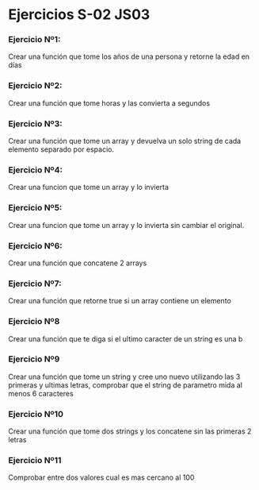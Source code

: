 # Ejercicios S-02 JS03

### Ejercicio Nº1:
Crear una función que tome los años de una persona y retorne la edad en días

### Ejercicio Nº2:
Crear una función que tome horas y las convierta a segundos

### Ejercicio Nº3:
Crear una función que tome un array y devuelva un solo string de cada elemento separado por espacio.

### Ejercicio Nº4:
Crear una funcion que tome un array y lo invierta

### Ejercicio Nº5:
Crear una funcion que tome un array y lo invierta sin cambiar el original.

### Ejercicio Nº6:
Crear una función que concatene 2 arrays

### Ejercicio Nº7:
Crear una función que retorne true si un array contiene un elemento

### Ejercicio Nº8
Crear una función que te diga si el ultimo caracter de un string es una b

### Ejercicio Nº9
Crear una función que tome un string y cree uno nuevo utilizando las 3 primeras y ultimas letras, comprobar que el string de parametro mida al menos 6 caracteres

### Ejercicio Nº10
Crear una función que tome dos strings y los concatene sin las primeras 2 letras

### Ejercicio Nº11
Comprobar entre dos valores cual es mas cercano al 100
